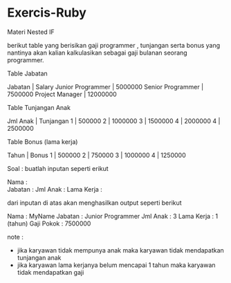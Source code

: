 # Exercis-Ruby 


Materi Nested IF
 
berikut table yang berisikan gaji programmer , tunjangan serta bonus yang nantinya
akan kalian kalkulasikan sebagai gaji bulanan seorang programmer.

Table Jabatan

Jabatan           | Salary
Junior Programmer | 5000000 
Senior Programmer | 7500000
Project Manager   | 12000000

Table Tunjangan Anak

Jml Anak  | Tunjangan
1         | 500000
2         | 1000000
3         | 1500000
4         | 2000000
4         | 2500000

Table Bonus (lama kerja)

Tahun | Bonus
1     | 500000
2     | 750000
3     | 1000000
4     | 1250000


Soal :
buatlah inputan seperti erikut

Nama        :  
Jabatan     :
Jml Anak    :
Lama Kerja  :

dari inputan di atas akan menghasilkan output seperti berikut

Nama        : MyName
Jabatan     : Junior Programmer
Jml Anak    : 3
Lama Kerja  : 1 (tahun)
Gaji Pokok  : 7500000

note : 
- jika karyawan tidak mempunya anak maka karyawan tidak mendapatkan tunjangan anak
- jika karyawan lama kerjanya belum mencapai 1 tahun maka karyawan tidak mendapatkan gaji


